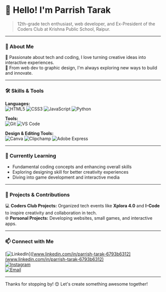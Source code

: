 # 👋 Hello! I'm Parrish Tarak

> 12th-grade tech enthusiast, web developer, and Ex-President of the Coders Club at Krishna Public School, Raipur.

---

### 🚀 About Me
🌟 Passionate about tech and coding, I love turning creative ideas into interactive experiences.  
🎨 From web dev to graphic design, I'm always exploring new ways to build and innovate.  

---

### 🛠️ Skills & Tools
**Languages:**  
![HTML5](https://img.shields.io/badge/-HTML5-E34F26?style=flat-square&logo=html5&logoColor=white) 
![CSS3](https://img.shields.io/badge/-CSS3-1572B6?style=flat-square&logo=css3) 
![JavaScript](https://img.shields.io/badge/-JavaScript-F7DF1E?style=flat-square&logo=javascript&logoColor=black) 
![Python](https://img.shields.io/badge/-Python-3776AB?style=flat-square&logo=python&logoColor=white)  

**Tools:**  
![Git](https://img.shields.io/badge/-Git-F05032?style=flat-square&logo=git&logoColor=white) 
![VS Code](https://img.shields.io/badge/-VS%20Code-007ACC?style=flat-square&logo=visual-studio-code&logoColor=white)  

**Design & Editing Tools:**
<br>
![Canva](https://img.shields.io/badge/Canva-00C4CC?style=flat-square&logo=canva&logoColor=white) ![Clipchamp](https://img.shields.io/badge/Clipchamp-512DA8?style=flat-square&logo=clipchamp&logoColor=white) ![Adobe Express](https://img.shields.io/badge/Adobe%20Express-FF0000?style=flat-square&logo=adobe&logoColor=white)

---

### 🌱 Currently Learning
- Fundamental coding concepts and enhancing overall skills  
- Exploring designing skill for better creativity experiences  
- Diving into game development and interactive media

---

### 🧩 Projects & Contributions
💻 **Coders Club Projects:** Organized tech events like **Xplora 4.0** and **I-Code** to inspire creativity and collaboration in tech.  
🌐 **Personal Projects:** Developing websites, small games, and interactive apps.

---

### 📫 Connect with Me
[![LinkedIn](https://img.shields.io/badge/-LinkedIn-0077B5?style=flat-square&logo=linkedin&logoColor=white)]([www.linkedin.com/in/parrish-tarak-6793b6312](www.linkedin.com/in/parrish-tarak-6793b6312)  
[![Instagram](https://img.shields.io/badge/-Instagram-E4405F?style=flat-square&logo=instagram&logoColor=white)](https://www.instagram.com/iamparrish_7/)  
[![Email](https://img.shields.io/badge/-Email-D14836?style=flat-square&logo=gmail&logoColor=white)](coder.parrish@gamil.com)

---

Thanks for stopping by! 😊 Let's create something awesome together!
